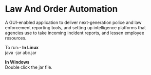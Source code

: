 # Law And Order Automation
A GUI-enabled application to deliver next-generation police and law enforcement reporting tools, and setting up intelligence platforms that agencies use to take incoming incident reports, and lessen employee resources. 

To run:- 
<b>In Linux</b><br>
java -jar abc.jar

<b>In Windows</b><br>
Double click the jar file.




